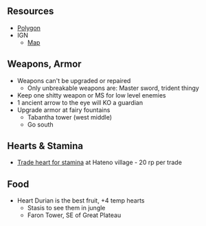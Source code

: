 ## Resources

- [Polygon](https://www.polygon.com/zelda-breath-of-the-wild-guide-walkthrough)
- IGN
   - [Map](https://www.ign.com/maps/the-legend-of-zelda-breath-of-the-wild/hyrule)

## Weapons, Armor

- Weapons can't be upgraded or repaired
   - Only unbreakable weapons are: Master sword, trident thingy
- Keep one shitty weapon or MS for low level enemies
- 1 ancient arrow to the eye will KO a guardian
- Upgrade armor at fairy fountains
   - Tabantha tower (west middle)
   - Go south

## Hearts & Stamina

- [Trade heart for stamina](http://www.polygon.com/zelda-breath-of-the-wild-guide-walkthrough/2017/3/6/14836850/legend-of-zelda-breath-of-the-wild-respec-upgrades-change-health-stamina-hateno-village) at Hateno village - 20 rp per trade

## Food

- Heart Durian is the best fruit, +4 temp hearts
   - Stasis to see them in jungle
   - Faron Tower, SE of Great Plateau



